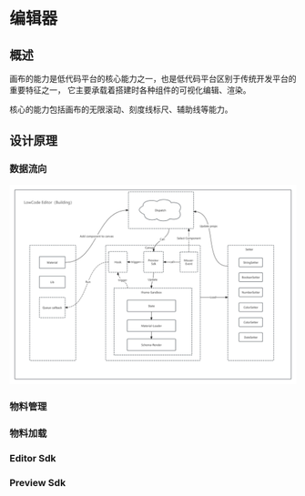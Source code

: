 # 编辑器

## 概述

画布的能力是低代码平台的核心能力之一，也是低代码平台区别于传统开发平台的重要特征之一， 它主要承载着搭建时各种组件的可视化编辑、渲染。

核心的能力包括画布的无限滚动、刻度线标尺、辅助线等能力。

## 设计原理

### 数据流向

![编辑器数据](./images/summary/editor-data.png)

### 物料管理

### 物料加载

### Editor Sdk

### Preview Sdk


